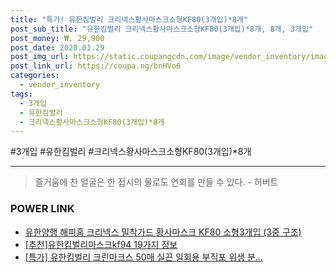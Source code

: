 ```yaml
--- 
title: "특가! 유한킴벌리 크리넥스황사마스크소형KF80(3개입)*8개" 
post_sub_title: "유한킴벌리 크리넥스황사마스크소형KF80(3개입)*8개, 8개, 3개입" 
post_money: ₩. 29,900 
post_date: 2020.01.29 
post_img_url: https://static.coupangcdn.com/image/vendor_inventory/images/2018/12/03/12/7/1a09d7f2-0996-44b7-ad36-a40bc92c7969.jpg 
post_link_url: https://coupa.ng/bnHVo6 
categories: 
  - vendor_inventory 
tags: 
  - 3개입 
  - 유한킴벌리 
  - 크리넥스황사마스크소형KF80(3개입)*8개 
--- 
```

  #3개입 #유한킴벌리 #크리넥스황사마스크소형KF80(3개입)*8개 
<hr> 

> 즐거움에 찬 얼굴은 한 접시의 물로도 연회를 만들 수 있다. - 허버트 


### POWER LINK

* <a href="https://blog.naver.com/fasyy4321/221790092958" target="_blank">유한양행 해피홈 크리넥스 밀착가드 황사마스크 KF80 소형3개입 (3중 구조)</a>
* <a href="https://blog.naver.com/fasyy4321/221790030215" target="_blank">[추천]유한킴벌리마스크kf94 19가지 정보</a>
* <a href="https://blog.naver.com/an0733/221788081799" target="_blank">[특가] 유한킴벌리 크린마크스 50매 실끈 일회용 부직포 위생 분...</a>
